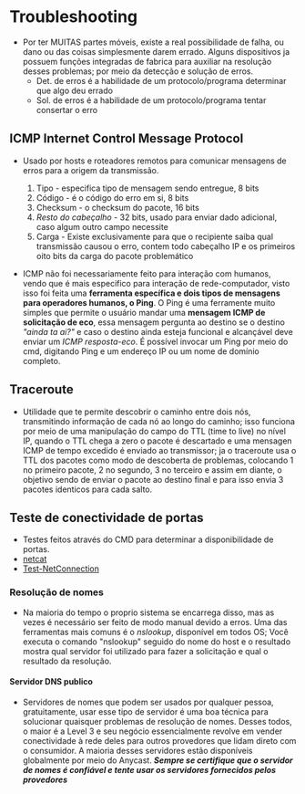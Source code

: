 # Troubleshooting  

- Por ter MUITAS partes móveis, existe a real possibilidade de falha, ou dano ou das coisas simplesmente darem errado. Alguns dispositivos ja possuem funções integradas de fabrica para auxiliar na resolução desses problemas; por meio da detecção e solução de erros.
    - Det. de erros é a habilidade de um protocolo/programa determinar que algo deu errado
    - Sol. de erros é a habilidade de um protocolo/programa tentar consertar o erro  

## ICMP Internet Control Message Protocol   

- Usado por hosts e roteadores remotos para comunicar mensagens de erros para a origem da transmissão.
    1. Tipo - especifica tipo de mensagem sendo entregue, 8 bits
    2. Código - é o código do erro em si, 8 bits
    3. Checksum - o checksum do pacote, 16 bits
    4. *Resto do cabeçalho* - 32 bits, usado para enviar dado adicional, caso algum outro campo necessite
    5. Carga - Existe exclusivamente para que o recipiente saiba qual transmissão causou o erro, contem todo cabeçalho IP e os primeiros oito bits da carga do pacote problemático  

- ICMP não foi necessariamente feito para interação com humanos, vendo que é mais especifico para interação de rede-computador, visto isso foi feita uma **ferramenta específica  e dois tipos de mensagens para operadores humanos, o Ping**. O Ping é uma ferramente muito simples que permite o usuário mandar uma **mensagem ICMP de solicitação de eco**, essa mensagem pergunta ao destino se o destino *"ainda ta ai?"* e caso o destino ainda esteja funcional e alcançável deve enviar um *ICMP resposta-eco*. É possível invocar um Ping por meio do cmd, digitando Ping e um endereço IP ou um nome de domínio completo.   

## Traceroute  

- Utilidade que te permite descobrir o caminho entre dois nós, transmitindo informação de cada nó ao longo do caminho; isso funciona por meio de uma manipulação do campo do TTL (time to live) no nível IP, quando o TTL chega a zero o pacote é descartado e uma mensagen ICMP de tempo excedido é enviado ao transmissor; ja o traceroute usa o TTL dos pacotes como modo de descoberta de problemas, colocando 1 no primeiro pacote, 2 no segundo, 3 no terceiro e assim em diante, o objetivo sendo de enviar o pacote ao destino final e para isso envia 3 pacotes identicos para cada salto.  

## Teste de conectividade de portas  

- Testes feitos através do CMD para determinar a disponibilidade de portas.
- [netcat](https://en.wikipedia.org/wiki/Netcat)
- [Test-NetConnection](https://learn.microsoft.com/en-us/powershell/module/nettcpip/test-netconnection?view=windowsserver2022-ps)  

### Resolução de nomes   

- Na maioria do tempo o proprio sistema se encarrega disso, mas as vezes é necessário ser feito de modo manual devido a erros. Uma das ferramentas mais comuns é o *nslookup*, disponível em todos OS; Você executa o comando "nslookup" seguido do nome do host e o resultado mostra qual servidor foi utilizado para fazer a solicitação e qual o resultado da resolução.  

#### Servidor DNS publico  

- Servidores de nomes que podem ser usados por qualquer pessoa, gratuitamente, usar esse tipo de servidor é uma boa técnica para solucionar quaisquer problemas de resolução de nomes. Desses todos, o maior é a Level 3 e seu negócio essencialmente revolve em vender conectividade à rede deles para outros provedores que lidam direto com o consumidor. A maioria desses servidores estão disponíveis globalmente por meio do Anycast. ***Sempre se certifique que o servidor de nomes é confiável e tente usar os servidores fornecidos pelos provedores***  
